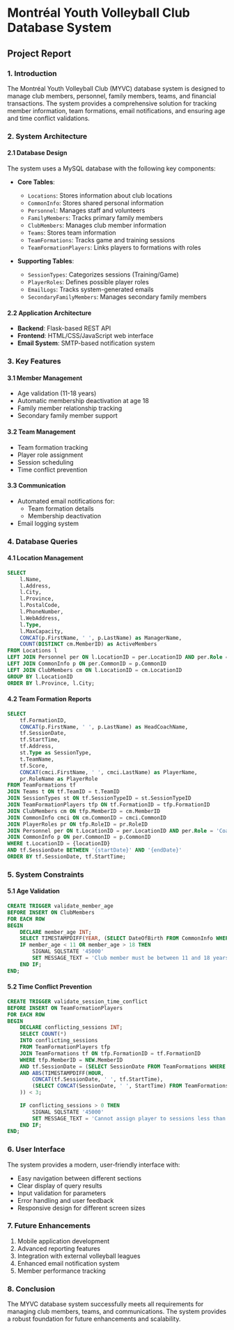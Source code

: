 # Montréal Youth Volleyball Club Database System
## Project Report

### 1. Introduction
The Montréal Youth Volleyball Club (MYVC) database system is designed to manage club members, personnel, family members, teams, and financial transactions. The system provides a comprehensive solution for tracking member information, team formations, email notifications, and ensuring age and time conflict validations.

### 2. System Architecture

#### 2.1 Database Design
The system uses a MySQL database with the following key components:

- **Core Tables**:
  - `Locations`: Stores information about club locations
  - `CommonInfo`: Stores shared personal information
  - `Personnel`: Manages staff and volunteers
  - `FamilyMembers`: Tracks primary family members
  - `ClubMembers`: Manages club member information
  - `Teams`: Stores team information
  - `TeamFormations`: Tracks game and training sessions
  - `TeamFormationPlayers`: Links players to formations with roles

- **Supporting Tables**:
  - `SessionTypes`: Categorizes sessions (Training/Game)
  - `PlayerRoles`: Defines possible player roles
  - `EmailLogs`: Tracks system-generated emails
  - `SecondaryFamilyMembers`: Manages secondary family members

#### 2.2 Application Architecture
- **Backend**: Flask-based REST API
- **Frontend**: HTML/CSS/JavaScript web interface
- **Email System**: SMTP-based notification system

### 3. Key Features

#### 3.1 Member Management
- Age validation (11-18 years)
- Automatic membership deactivation at age 18
- Family member relationship tracking
- Secondary family member support

#### 3.2 Team Management
- Team formation tracking
- Player role assignment
- Session scheduling
- Time conflict prevention

#### 3.3 Communication
- Automated email notifications for:
  - Team formation details
  - Membership deactivation
- Email logging system

### 4. Database Queries

#### 4.1 Location Management
```sql
SELECT 
    l.Name,
    l.Address,
    l.City,
    l.Province,
    l.PostalCode,
    l.PhoneNumber,
    l.WebAddress,
    l.Type,
    l.MaxCapacity,
    CONCAT(p.FirstName, ' ', p.LastName) as ManagerName,
    COUNT(DISTINCT cm.MemberID) as ActiveMembers
FROM Locations l
LEFT JOIN Personnel per ON l.LocationID = per.LocationID AND per.Role = 'General Manager'
LEFT JOIN CommonInfo p ON per.CommonID = p.CommonID
LEFT JOIN ClubMembers cm ON l.LocationID = cm.LocationID
GROUP BY l.LocationID
ORDER BY l.Province, l.City;
```

#### 4.2 Team Formation Reports
```sql
SELECT 
    tf.FormationID,
    CONCAT(p.FirstName, ' ', p.LastName) as HeadCoachName,
    tf.SessionDate,
    tf.StartTime,
    tf.Address,
    st.Type as SessionType,
    t.TeamName,
    tf.Score,
    CONCAT(cmci.FirstName, ' ', cmci.LastName) as PlayerName,
    pr.RoleName as PlayerRole
FROM TeamFormations tf
JOIN Teams t ON tf.TeamID = t.TeamID
JOIN SessionTypes st ON tf.SessionTypeID = st.SessionTypeID
JOIN TeamFormationPlayers tfp ON tf.FormationID = tfp.FormationID
JOIN ClubMembers cm ON tfp.MemberID = cm.MemberID
JOIN CommonInfo cmci ON cm.CommonID = cmci.CommonID
JOIN PlayerRoles pr ON tfp.RoleID = pr.RoleID
JOIN Personnel per ON t.LocationID = per.LocationID AND per.Role = 'Coach'
JOIN CommonInfo p ON per.CommonID = p.CommonID
WHERE t.LocationID = {locationID}
AND tf.SessionDate BETWEEN '{startDate}' AND '{endDate}'
ORDER BY tf.SessionDate, tf.StartTime;
```

### 5. System Constraints

#### 5.1 Age Validation
```sql
CREATE TRIGGER validate_member_age
BEFORE INSERT ON ClubMembers
FOR EACH ROW
BEGIN
    DECLARE member_age INT;
    SELECT TIMESTAMPDIFF(YEAR, (SELECT DateOfBirth FROM CommonInfo WHERE CommonID = NEW.CommonID), CURDATE()) INTO member_age;
    IF member_age < 11 OR member_age > 18 THEN
        SIGNAL SQLSTATE '45000'
        SET MESSAGE_TEXT = 'Club member must be between 11 and 18 years old';
    END IF;
END;
```

#### 5.2 Time Conflict Prevention
```sql
CREATE TRIGGER validate_session_time_conflict
BEFORE INSERT ON TeamFormationPlayers
FOR EACH ROW
BEGIN
    DECLARE conflicting_sessions INT;
    SELECT COUNT(*)
    INTO conflicting_sessions
    FROM TeamFormationPlayers tfp
    JOIN TeamFormations tf ON tfp.FormationID = tf.FormationID
    WHERE tfp.MemberID = NEW.MemberID
    AND tf.SessionDate = (SELECT SessionDate FROM TeamFormations WHERE FormationID = NEW.FormationID)
    AND ABS(TIMESTAMPDIFF(HOUR, 
        CONCAT(tf.SessionDate, ' ', tf.StartTime),
        (SELECT CONCAT(SessionDate, ' ', StartTime) FROM TeamFormations WHERE FormationID = NEW.FormationID)
    )) < 3;
    
    IF conflicting_sessions > 0 THEN
        SIGNAL SQLSTATE '45000'
        SET MESSAGE_TEXT = 'Cannot assign player to sessions less than 3 hours apart on the same day';
    END IF;
END;
```

### 6. User Interface

The system provides a modern, user-friendly interface with:
- Easy navigation between different sections
- Clear display of query results
- Input validation for parameters
- Error handling and user feedback
- Responsive design for different screen sizes

### 7. Future Enhancements
1. Mobile application development
2. Advanced reporting features
3. Integration with external volleyball leagues
4. Enhanced email notification system
5. Member performance tracking

### 8. Conclusion
The MYVC database system successfully meets all requirements for managing club members, teams, and communications. The system provides a robust foundation for future enhancements and scalability.